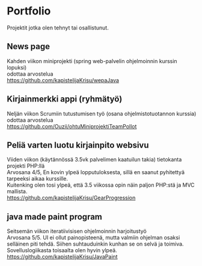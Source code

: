 # Portfolio
Projektit jotka olen tehnyt tai osallistunut.

## News page
Kahden viikon miniprojekti (spring web-palvelin ohjelmoinnin kurssin lopuksi)
<br/> odottaa arvostelua
<br/> https://github.com/kapistelijaKrisu/wepaJava

## Kirjainmerkki appi (ryhmätyö)
Neljän viikon Scrumiin tutustumisen työ (osana ohjelmistotuotannon kurssia)
<br/> odottaa arvostelua
<br/> https://github.com/Ouzii/ohtuMiniprojektiTeamPollot

## Peliä varten luotu kirjainpito websivu
Viiden viikon (käytännössä 3.5vk palvelimen kaatuilun takia) tietokanta projekti PHP:llä
<br/> Arvosana 4/5, En kovin ylpeä lopputuloksesta, sillä en saanut pyhitettyä tarpeeksi aikaa kurssille.
<br/> Kuitenking olen tosi ylpeä, että 3.5 viikossa opin näin paljon PHP:stä ja MVC mallista.
<br/> https://github.com/kapistelijaKrisu/GearProgression

## java made paint program
Seitsemän viikon iteratiivisisen ohjelmoinnin harjoitustyö
<br/> Arvosana 5/5. UI ei ollut painopisteenä, mutta valmiin ohjelman osaksi selläinen piti tehdä. Siihen suhtauduinkin kunhan se on selvä ja toimiva.
<br/> Sovelluslogiikasta toisaalta olen hyvin ylpeä.
<br/> https://github.com/kapistelijaKrisu/JavaPaint
